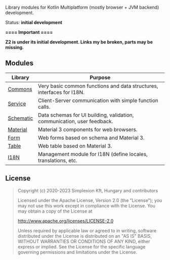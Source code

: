 Library modules for Kotlin Multiplatform (mostly browser + JVM backend) development.

Status: **initial development**

**====  Important ====**

**Z2 is under its initial development. Links my be broken, parts may be missing.**

## Modules

| Library                                               | Purpose                                                                 |
|-------------------------------------------------------|-------------------------------------------------------------------------|
| [Commons](https://github.com/spxbhuhb/z2-commons)     | Very basic common functions and data structures, interfaces for I18N.   |
| [Service](https://github.com/spxbhuhb/z2-service)     | Client-Server communication with simple function calls.                 |
| [Schematic](https://github.com/spxbhuhb/z2-schematic) | Data schemas for UI building, validation, communication, user feedback. |
| [Material](https://github.com/spxbhuhb/z2-material)   | Material 3 components for web browsers.                                 |
| [Form](https://github.com/spxbhuhb/z2-form)           | Web forms based on schema and Material 3.                               |
| [Table](https://github.com/spxbhuhb/z2-table)         | Web table based on Material 3.                                          |
| [I18N](https://github.com/spxbhuhb/z2-i18n)           | Management module for I18N (define locales, translations, etc.          |

## License

> Copyright (c) 2020-2023 Simplexion Kft, Hungary and contributors
>
> Licensed under the Apache License, Version 2.0 (the "License");
> you may not use this work except in compliance with the License.
> You may obtain a copy of the License at
>
>    http://www.apache.org/licenses/LICENSE-2.0
>
> Unless required by applicable law or agreed to in writing, software
> distributed under the License is distributed on an "AS IS" BASIS,
> WITHOUT WARRANTIES OR CONDITIONS OF ANY KIND, either express or implied.
> See the License for the specific language governing permissions and
> limitations under the License.
